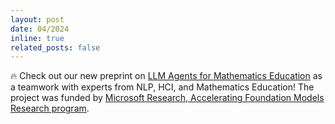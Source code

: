 ```yaml
---
layout: post
date: 04/2024
inline: true
related_posts: false
---
```


:fire: Check out our new preprint on <a href="https://arxiv.org/pdf/2404.06711.pdf">LLM Agents for Mathematics Education</a> as a teamwork with experts from NLP, HCI, and Mathematics Education! The project was funded by <a href="https://www.microsoft.com/en-us/research/collaboration/accelerating-foundation-models-research/projects/">Microsoft Research, Accelerating Foundation Models Research program</a>.